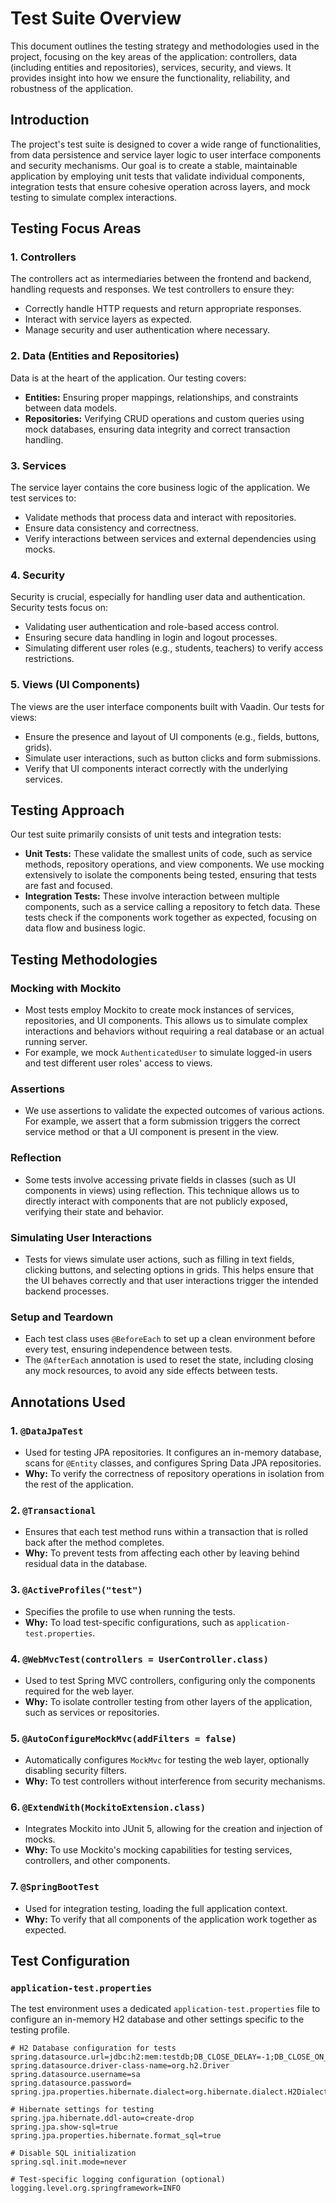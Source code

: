 # Test Suite Overview

This document outlines the testing strategy and methodologies used in the project, focusing on the key areas of the application: controllers, data (including entities and repositories), services, security, and views. It provides insight into how we ensure the functionality, reliability, and robustness of the application.

## Introduction

The project's test suite is designed to cover a wide range of functionalities, from data persistence and service layer logic to user interface components and security mechanisms. Our goal is to create a stable, maintainable application by employing unit tests that validate individual components, integration tests that ensure cohesive operation across layers, and mock testing to simulate complex interactions.

## Testing Focus Areas

### 1. Controllers
The controllers act as intermediaries between the frontend and backend, handling requests and responses. We test controllers to ensure they:
- Correctly handle HTTP requests and return appropriate responses.
- Interact with service layers as expected.
- Manage security and user authentication where necessary.

### 2. Data (Entities and Repositories)
Data is at the heart of the application. Our testing covers:
- **Entities:** Ensuring proper mappings, relationships, and constraints between data models.
- **Repositories:** Verifying CRUD operations and custom queries using mock databases, ensuring data integrity and correct transaction handling.

### 3. Services
The service layer contains the core business logic of the application. We test services to:
- Validate methods that process data and interact with repositories.
- Ensure data consistency and correctness.
- Verify interactions between services and external dependencies using mocks.

### 4. Security
Security is crucial, especially for handling user data and authentication. Security tests focus on:
- Validating user authentication and role-based access control.
- Ensuring secure data handling in login and logout processes.
- Simulating different user roles (e.g., students, teachers) to verify access restrictions.

### 5. Views (UI Components)
The views are the user interface components built with Vaadin. Our tests for views:
- Ensure the presence and layout of UI components (e.g., fields, buttons, grids).
- Simulate user interactions, such as button clicks and form submissions.
- Verify that UI components interact correctly with the underlying services.

## Testing Approach

Our test suite primarily consists of unit tests and integration tests:
- **Unit Tests:** These validate the smallest units of code, such as service methods, repository operations, and view components. We use mocking extensively to isolate the components being tested, ensuring that tests are fast and focused.
- **Integration Tests:** These involve interaction between multiple components, such as a service calling a repository to fetch data. These tests check if the components work together as expected, focusing on data flow and business logic.

## Testing Methodologies

### Mocking with Mockito
- Most tests employ Mockito to create mock instances of services, repositories, and UI components. This allows us to simulate complex interactions and behaviors without requiring a real database or an actual running server.
- For example, we mock `AuthenticatedUser` to simulate logged-in users and test different user roles' access to views.

### Assertions
- We use assertions to validate the expected outcomes of various actions. For example, we assert that a form submission triggers the correct service method or that a UI component is present in the view.

### Reflection
- Some tests involve accessing private fields in classes (such as UI components in views) using reflection. This technique allows us to directly interact with components that are not publicly exposed, verifying their state and behavior.

### Simulating User Interactions
- Tests for views simulate user actions, such as filling in text fields, clicking buttons, and selecting options in grids. This helps ensure that the UI behaves correctly and that user interactions trigger the intended backend processes.

### Setup and Teardown
- Each test class uses `@BeforeEach` to set up a clean environment before every test, ensuring independence between tests.
- The `@AfterEach` annotation is used to reset the state, including closing any mock resources, to avoid any side effects between tests.

## Annotations Used

### 1. `@DataJpaTest`
- Used for testing JPA repositories. It configures an in-memory database, scans for `@Entity` classes, and configures Spring Data JPA repositories.
- **Why:** To verify the correctness of repository operations in isolation from the rest of the application.

### 2. `@Transactional`
- Ensures that each test method runs within a transaction that is rolled back after the method completes.
- **Why:** To prevent tests from affecting each other by leaving behind residual data in the database.

### 3. `@ActiveProfiles("test")`
- Specifies the profile to use when running the tests.
- **Why:** To load test-specific configurations, such as `application-test.properties`.

### 4. `@WebMvcTest(controllers = UserController.class)`
- Used to test Spring MVC controllers, configuring only the components required for the web layer.
- **Why:** To isolate controller testing from other layers of the application, such as services or repositories.

### 5. `@AutoConfigureMockMvc(addFilters = false)`
- Automatically configures `MockMvc` for testing the web layer, optionally disabling security filters.
- **Why:** To test controllers without interference from security mechanisms.

### 6. `@ExtendWith(MockitoExtension.class)`
- Integrates Mockito into JUnit 5, allowing for the creation and injection of mocks.
- **Why:** To use Mockito's mocking capabilities for testing services, controllers, and other components.

### 7. `@SpringBootTest`
- Used for integration testing, loading the full application context.
- **Why:** To verify that all components of the application work together as expected.

## Test Configuration

### `application-test.properties`
The test environment uses a dedicated `application-test.properties` file to configure an in-memory H2 database and other settings specific to the testing profile.

```properties
# H2 Database configuration for tests
spring.datasource.url=jdbc:h2:mem:testdb;DB_CLOSE_DELAY=-1;DB_CLOSE_ON_EXIT=false
spring.datasource.driver-class-name=org.h2.Driver
spring.datasource.username=sa
spring.datasource.password=
spring.jpa.properties.hibernate.dialect=org.hibernate.dialect.H2Dialect

# Hibernate settings for testing
spring.jpa.hibernate.ddl-auto=create-drop
spring.jpa.show-sql=true
spring.jpa.properties.hibernate.format_sql=true

# Disable SQL initialization
spring.sql.init.mode=never

# Test-specific logging configuration (optional)
logging.level.org.springframework=INFO
